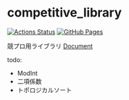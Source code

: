 # competitive_library
[![Actions Status](https://github.com/EWire-hub/competitive_library/workflows/verify/badge.svg)](https://github.com/EWire-hub/competitive_library/actions)
[![GitHub Pages](https://img.shields.io/static/v1?label=GitHub+Pages&message=+&color=brightgreen&logo=github)](https://EWire-hub.github.io/competitive_library)

競プロ用ライブラリ
[Document](https://EWire-hub.github.io/competitive_library)

todo:
- ModInt
- 二項係数
- トポロジカルソート

